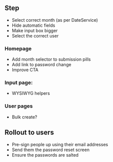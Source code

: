 ## Step
* Select correct month (as per DateService)
* Hide automatic fields
* Make input box bigger
* Select the correct user

### Homepage
* Add month selector to submission pills
* Add link to password change
* Improve CTA

### Input page:
* WYSIWYG helpers

### User pages
* Bulk create?

## Rollout to users
* Pre-sign people up using their email addresses
* Send them the password reset screen
* Ensure the passwords are salted
